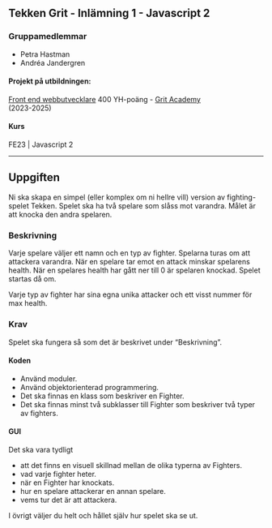 ## Tekken Grit - Inlämning 1 - Javascript 2 

### Gruppamedlemmar
* Petra Hastman
* Andréa Jandergren

#### Projekt på utbildningen:
[Front end webbutvecklare](https://gritacademy.se/front-end-webbutvecklare/) 400 YH-poäng - [Grit Academy](https://gritacademy.se/)  
(2023-2025)

#### Kurs
FE23 | Javascript 2

---

## Uppgiften
Ni ska skapa en simpel (eller komplex om ni hellre vill) version av fighting-spelet Tekken. 
Spelet ska ha två spelare som slåss mot varandra. Målet är att knocka den andra spelaren.

### Beskrivning
Varje spelare väljer ett namn och en typ av fighter. Spelarna turas om att attackera varandra. När en spelare tar emot en attack minskar spelarens health. När en spelares health har gått ner till 0 är spelaren knockad. Spelet startas då om.

Varje typ av fighter har sina egna unika attacker och ett visst nummer för max health.

### Krav 
Spelet ska fungera så som det är beskrivet under “Beskrivning”.

#### Koden
* Använd moduler.
* Använd objektorienterad programmering. 
* Det ska finnas en klass som beskriver en Fighter.
* Det ska finnas minst två subklasser till Fighter som beskriver två typer av fighters. 

#### GUI
Det ska vara tydligt 
* att det finns en  visuell skillnad mellan de olika typerna av Fighters.
* vad varje fighter heter.
*  när en Fighter har knockats.
*  hur en spelare attackerar en annan spelare.
*  vems tur det är att attackera. 

I övrigt väljer du helt och hållet själv hur spelet ska se ut.



